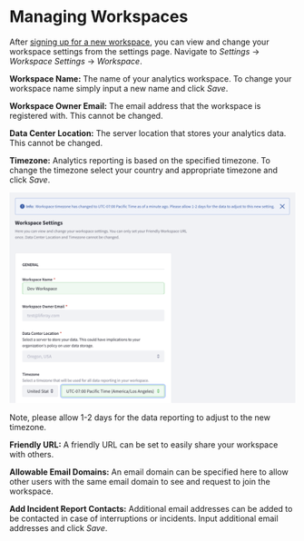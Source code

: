# Managing Workspaces

After [signing up for a new workspace](../getting-started/signing-up-for-a-new-workspace.md), you can view and change your workspace settings from the settings page. Navigate to *Settings* &rarr; *Workspace Settings* &rarr; *Workspace*.

**Workspace Name:** The name of your analytics workspace. To change your workspace name simply input a new name and click *Save*.

**Workspace Owner Email:** The email address that the workspace is registered with. This cannot be changed.

**Data Center Location:** The server location that stores your analytics data. This cannot be changed.

**Timezone:** Analytics reporting is based on the specified timezone. To change the timezone select your country and appropriate timezone and click *Save*.

![Select and save a new timezone for your analytics reporting.](./managing-workspaces/images/01.png)

Note, please allow 1-2 days for the data reporting to adjust to the new timezone.

**Friendly URL:** A friendly URL can be set to easily share your workspace with others.

**Allowable Email Domains:** An email domain can be specified here to allow other users with the same email domain to see and request to join the workspace.

**Add Incident Report Contacts:** Additional email addresses can be added to be contacted in case of interruptions or incidents. Input additional email addresses and click *Save*.